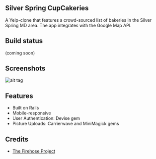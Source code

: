 ## Silver Spring CupCakeries
A Yelp-clone that features a crowd-sourced list of bakeries in the Silver Spring MD area. The app integrates with the Google Map API.

## Build status

(coming soon)

## Screenshots
![alt tag](https://image.ibb.co/cgqGFo/screenshot_sscupcakeries.png)

## Features
* Built on Rails
* Mobile-responsive
* User Authentication: Devise gem
* Picture Uploads: Carrierwave and MiniMagick gems

## Credits
* [The Firehose Project](https://thefirehoseproject.com)
